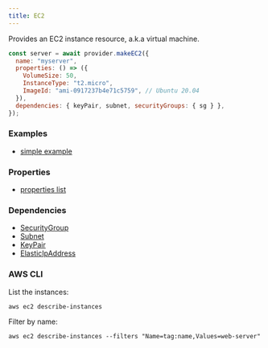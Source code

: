 ```yaml
---
title: EC2
---
```


Provides an EC2 instance resource, a.k.a virtual machine.

```js
const server = await provider.makeEC2({
  name: "myserver",
  properties: () => ({
    VolumeSize: 50,
    InstanceType: "t2.micro",
    ImageId: "ami-0917237b4e71c5759", // Ubuntu 20.04
  }),
  dependencies: { keyPair, subnet, securityGroups: { sg } },
});
```

### Examples

- [simple example](https://github.com/FredericHeem/grucloud/blob/master/examples/aws/iac.js#L57)

### Properties

- [properties list](https://docs.aws.amazon.com/AWSJavaScriptSDK/latest/AWS/EC2.html#runInstances-property)

### Dependencies

- [SecurityGroup](./SecurityGroup)
- [Subnet](./Subnet)
- [KeyPair](./KeyPair)
- [ElasticIpAddress](./ElasticIpAddress)

### AWS CLI

List the instances:

```
aws ec2 describe-instances
```

Filter by name:

```
aws ec2 describe-instances --filters "Name=tag:name,Values=web-server"

```
